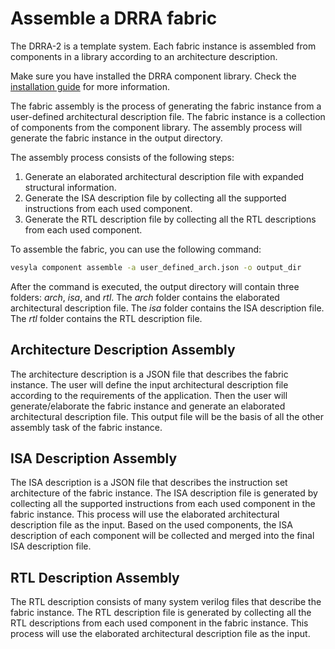 # Assemble a DRRA fabric

The DRRA-2 is a template system. Each fabric instance is assembled from components in a library according to an architecture description.

Make sure you have installed the DRRA component library. Check the [installation guide](../Tutorials/Installation.md) for more information.

The fabric assembly is the process of generating the fabric instance from a user-defined architectural description file. The fabric instance is a collection of components from the component library. The assembly process will generate the fabric instance in the output directory.

The assembly process consists of the following steps:

1. Generate an elaborated architectural description file with expanded structural information.
2. Generate the ISA description file by collecting all the supported instructions from each used component.
3. Generate the RTL description file by collecting all the RTL descriptions from each used component.

To assemble the fabric, you can use the following command:

```bash
vesyla component assemble -a user_defined_arch.json -o output_dir
```

After the command is executed, the output directory will contain three folders: _arch_, _isa_, and _rtl_. The _arch_ folder contains the elaborated architectural description file. The _isa_ folder contains the ISA description file. The _rtl_ folder contains the RTL description file.

## Architecture Description Assembly

The architecture description is a JSON file that describes the fabric instance. The user will define the input architectural description file according to the requirements of the application. Then the user will generate/elaborate the fabric instance and generate an elaborated architectural description file. This output file will be the basis of all the other assembly task of the fabric instance.

## ISA Description Assembly

The ISA description is a JSON file that describes the instruction set architecture of the fabric instance. The ISA description file is generated by collecting all the supported instructions from each used component in the fabric instance. This process will use the elaborated architectural description file as the input. Based on the used components, the ISA description of each component will be collected and merged into the final ISA description file.

## RTL Description Assembly

The RTL description consists of many system verilog files that describe the fabric instance. The RTL description file is generated by collecting all the RTL descriptions from each used component in the fabric instance. This process will use the elaborated architectural description file as the input.
